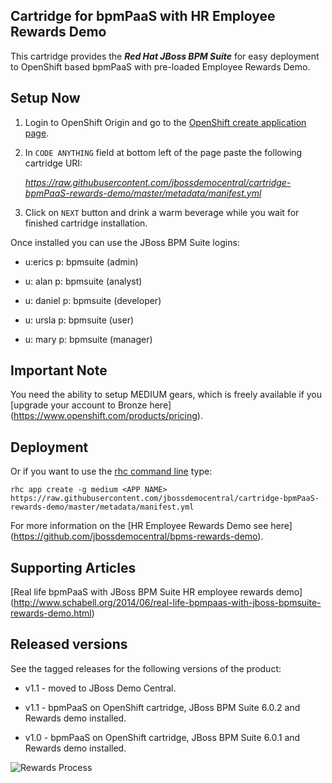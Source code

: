 ## Cartridge for bpmPaaS with HR Employee Rewards Demo

This cartridge provides the **_Red Hat JBoss BPM Suite_** for easy deployment to OpenShift based bpmPaaS with pre-loaded Employee
Rewards Demo.

Setup Now
---------
1. Login to OpenShift Origin and go to the [OpenShift create application page](https://openshift.redhat.com/app/console/application_types).

2. In `CODE ANYTHING` field at bottom left of the page paste the following cartridge URI:

     _https://raw.githubusercontent.com/jbossdemocentral/cartridge-bpmPaaS-rewards-demo/master/metadata/manifest.yml_

3. Click on `NEXT` button and drink a warm beverage while you wait for finished cartridge installation.

Once installed you can use the JBoss BPM Suite logins: 

   * u:erics  p: bpmsuite  (admin)
   
   * u: alan  p: bpmsuite  (analyst)
   
   * u: daniel  p: bpmsuite  (developer)
   
   * u: ursla  p: bpmsuite  (user)

   * u: mary  p: bpmsuite  (manager)


Important Note
--------------
You need the ability to setup MEDIUM gears, which is freely available if you [upgrade your account to Bronze here] (https://www.openshift.com/products/pricing). 


Deployment
----------

Or if you want to use the [rhc command line](https://www.openshift.com/developers/rhc-client-tools-install) type:

    rhc app create -g medium <APP NAME> https://raw.githubusercontent.com/jbossdemocentral/cartridge-bpmPaaS-rewards-demo/master/metadata/manifest.yml

For more information on the [HR Employee Rewards Demo see here] (https://github.com/jbossdemocentral/bpms-rewards-demo).

Supporting Articles
-------------------

[Real life bpmPaaS with JBoss BPM Suite HR employee rewards demo] (http://www.schabell.org/2014/06/real-life-bpmpaas-with-jboss-bpmsuite-rewards-demo.html)


Released versions
-----------------

See the tagged releases for the following versions of the product:

- v1.1 - moved to JBoss Demo Central.

- v1.1 - bpmPaaS on OpenShift cartridge, JBoss BPM Suite 6.0.2 and Rewards demo installed.

- v1.0 - bpmPaaS on OpenShift cartridge, JBoss BPM Suite 6.0.1 and Rewards demo installed.

![Rewards Process](https://github.com/jbossdemocentral/bpms-rewards-demo/blob/master/docs/demo-images/rewards-process.png?raw=true)

